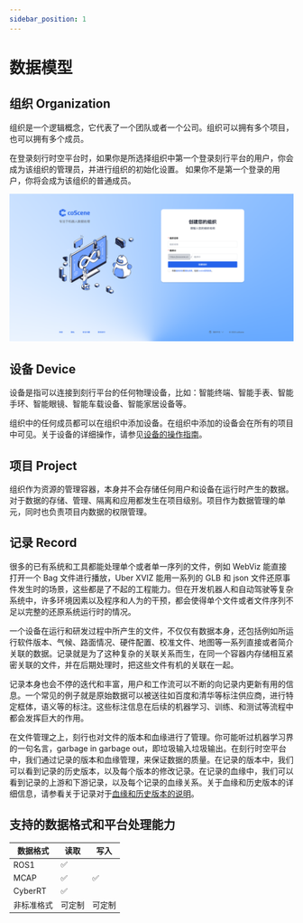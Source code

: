 ```yaml
---
sidebar_position: 1
---
```


# 数据模型

## 组织 Organization

组织是一个逻辑概念，它代表了一个团队或者一个公司。组织可以拥有多个项目，也可以拥有多个成员。

在登录刻行时空平台时，如果你是所选择组织中第一个登录刻行平台的用户，你会成为该组织的管理员，并进行组织的初始化设置。
如果你不是第一个登录的用户，你将会成为该组织的普通成员。

![org-first-user](img/org-first-user.png)

## 设备 Device

设备是指可以连接到刻行平台的任何物理设备，比如：智能终端、智能手表、智能手环、智能眼镜、智能车载设备、智能家居设备等。

组织中的任何成员都可以在组织中添加设备。在组织中添加的设备会在所有的项目中可见。关于设备的详细操作，请参见[设备的操作指南](../../device/1-device.md)。

## 项目 Project

组织作为资源的管理容器，本身并不会存储任何用户和设备在运行时产生的数据。对于数据的存储、管理、隔离和应用都发生在项目级别。项目作为数据管理的单元，同时也负责项目内数据的权限管理。

## 记录 Record

很多的已有系统和工具都能处理单个或者单一序列的文件，例如 WebViz 能直接打开一个 Bag 文件进行播放，Uber XVIZ 能用一系列的 GLB 和 json 文件还原事件发生时的场景，这些都是了不起的工程能力。但在开发机器人和自动驾驶等复杂系统中，许多环境因素以及程序和人为的干预，都会使得单个文件或者文件序列不足以完整的还原系统运行时的情况。

一个设备在运行和研发过程中所产生的文件，不仅仅有数据本身，还包括例如所运行软件版本、气候、路面情况、硬件配置、校准文件、地图等一系列直接或者简介关联的数据。记录就是为了这种复杂的关联关系而生，在同一个容器内存储相互紧密关联的文件，并在后期处理时，把这些文件有机的关联在一起。

记录本身也会不停的迭代和丰富，用户和工作流可以不断的向记录内更新有用的信息。一个常见的例子就是原始数据可以被送往如百度和清华等标注供应商，进行特定框体，语义等的标注。这些标注信息在后续的机器学习、训练、和测试等流程中都会发挥巨大的作用。

在文件管理之上，刻行也对文件的版本和血缘进行了管理。你可能听过机器学习界的一句名言，garbage in garbage out，即垃圾输入垃圾输出。在刻行时空平台中，我们通过记录的版本和血缘管理，来保证数据的质量。在记录的版本中，我们可以看到记录的历史版本，以及每个版本的修改记录。在记录的血缘中，我们可以看到记录的上游和下游记录，以及每个记录的血缘关系。关于血缘和历史版本的详细信息，请参看关于记录对于[血缘和历史版本的说明](../../collaboration/record/3-manage-records.md)。

## 支持的数据格式和平台处理能力

| 数据格式   | 读取   | 写入   |
| ---------- | ------ | ------ |
| ROS1       | ✅     |        |
| MCAP       | ✅     | ✅     |
| CyberRT    | ✅     |        |
| 非标准格式 | 可定制 | 可定制 |
